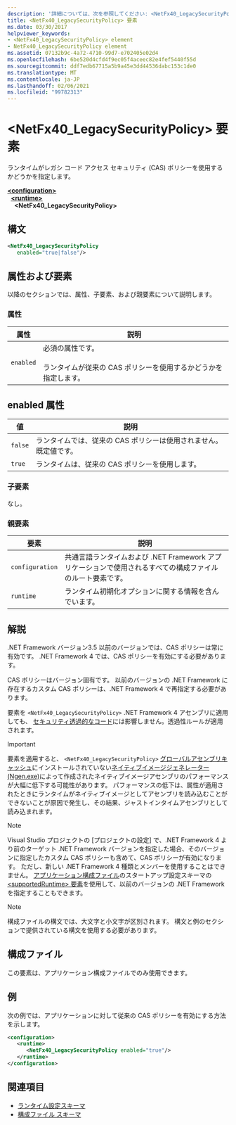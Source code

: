 ```yaml
---
description: '詳細については、次を参照してください: <NetFx40_LegacySecurityPolicy> 要素'
title: <NetFx40_LegacySecurityPolicy> 要素
ms.date: 03/30/2017
helpviewer_keywords:
- <NetFx40_LegacySecurityPolicy> element
- NetFx40_LegacySecurityPolicy element
ms.assetid: 07132b9c-4a72-4710-99d7-e702405e02d4
ms.openlocfilehash: 6be520d4cfd4f9ec05f4aceec82e4fef5440f55d
ms.sourcegitcommit: ddf7edb67715a5b9a45e3dd44536dabc153c1de0
ms.translationtype: MT
ms.contentlocale: ja-JP
ms.lasthandoff: 02/06/2021
ms.locfileid: "99782313"
---
```

# <a name="netfx40_legacysecuritypolicy-element"></a>\<NetFx40_LegacySecurityPolicy> 要素

ランタイムがレガシ コード アクセス セキュリティ (CAS) ポリシーを使用するかどうかを指定します。

[**\<configuration>**](../configuration-element.md)\
&nbsp;&nbsp;[**\<runtime>**](runtime-element.md)\
&nbsp;&nbsp;&nbsp;&nbsp;**\<NetFx40_LegacySecurityPolicy>**  

## <a name="syntax"></a>構文

```xml
<NetFx40_LegacySecurityPolicy
   enabled="true|false"/>
```

## <a name="attributes-and-elements"></a>属性および要素

以降のセクションでは、属性、子要素、および親要素について説明します。

### <a name="attributes"></a>属性

|属性|説明|
|---------------|-----------------|
|`enabled`|必須の属性です。<br /><br /> ランタイムが従来の CAS ポリシーを使用するかどうかを指定します。|

## <a name="enabled-attribute"></a>enabled 属性

|値|説明|
|-----------|-----------------|
|`false`|ランタイムでは、従来の CAS ポリシーは使用されません。 既定値です。|
|`true`|ランタイムは、従来の CAS ポリシーを使用します。|

### <a name="child-elements"></a>子要素

なし。

### <a name="parent-elements"></a>親要素

|要素|説明|
|-------------|-----------------|
|`configuration`|共通言語ランタイムおよび .NET Framework アプリケーションで使用されるすべての構成ファイルのルート要素です。|
|`runtime`|ランタイム初期化オプションに関する情報を含んでいます。|

## <a name="remarks"></a>解説

.NET Framework バージョン3.5 以前のバージョンでは、CAS ポリシーは常に有効です。 .NET Framework 4 では、CAS ポリシーを有効にする必要があります。

CAS ポリシーはバージョン固有です。 以前のバージョンの .NET Framework に存在するカスタム CAS ポリシーは、.NET Framework 4 で再指定する必要があります。

要素を `<NetFx40_LegacySecurityPolicy>` .NET Framework 4 アセンブリに適用しても、 [セキュリティ透過的なコード](../../../misc/security-transparent-code.md)には影響しません。透過性ルールが適用されます。

> [!IMPORTANT]
> 要素を適用すると、 `<NetFx40_LegacySecurityPolicy>` [グローバルアセンブリキャッシュ](../../../app-domains/gac.md)にインストールされていない[ネイティブイメージジェネレーター (Ngen.exe)](../../../tools/ngen-exe-native-image-generator.md)によって作成されたネイティブイメージアセンブリのパフォーマンスが大幅に低下する可能性があります。 パフォーマンスの低下は、属性が適用されたときにランタイムがネイティブイメージとしてアセンブリを読み込むことができないことが原因で発生し、その結果、ジャストインタイムアセンブリとして読み込まれます。

> [!NOTE]
> Visual Studio プロジェクトの [プロジェクトの設定] で、.NET Framework 4 より前のターゲット .NET Framework バージョンを指定した場合、そのバージョンに指定したカスタム CAS ポリシーも含めて、CAS ポリシーが有効になります。 ただし、新しい .NET Framework 4 種類とメンバーを使用することはできません。 [アプリケーション構成ファイル](../../index.md)のスタートアップ設定スキーマの[ \<supportedRuntime> 要素](../startup/supportedruntime-element.md)を使用して、以前のバージョンの .NET Framework を指定することもできます。

> [!NOTE]
> 構成ファイルの構文では、大文字と小文字が区別されます。 構文と例のセクションで提供されている構文を使用する必要があります。

## <a name="configuration-file"></a>構成ファイル

この要素は、アプリケーション構成ファイルでのみ使用できます。

## <a name="example"></a>例

次の例では、アプリケーションに対して従来の CAS ポリシーを有効にする方法を示します。

```xml
<configuration>
   <runtime>
      <NetFx40_LegacySecurityPolicy enabled="true"/>
   </runtime>
</configuration>
```

## <a name="see-also"></a>関連項目

- [ランタイム設定スキーマ](index.md)
- [構成ファイル スキーマ](../index.md)
